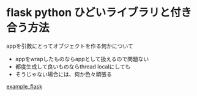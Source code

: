 # flask python ひどいライブラリと付き合う方法

appを引数にとってオブジェクトを作る何かについて

- appをwrapしたものならappとして扱えるので問題ない
- 都度生成して良いものならthread localにしても
- そうじゃない場合には、何か色々頑張る

[example_flask](example_flask)
